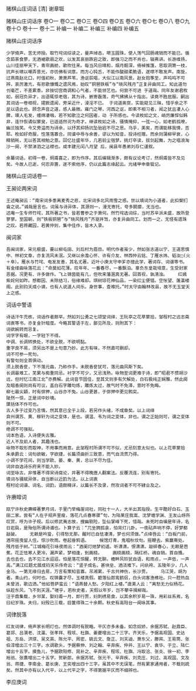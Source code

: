 <!-- { "loadSidebar": true } -->
赌棋山庄词话 [清] 谢章铤

赌棋山庄词话序
卷○一
卷○二
卷○三
卷○四
卷○五
卷○六
卷○七
卷○八
卷○九
卷十○
卷十一
卷十二
补编一
补编二
补编三
补编四
补编五

赌棋山庄词话序

    少学倚声，苦无师授。取竹垞词综读之，曼声绰态，啭玉圆珠，使人荡气回肠魂销而不能已。循念茹荼食蓼，无酒裙歌扇之欢，以发其哀丽跌宕之致，即强习之而不肖也，辍弗讲。长游维扬，山川佳丽甲天下，青帘画舫，歌吹往来。每当风日晴和，烟月靓深，倚棹推篷，思取洞箫一枝，抗声长啸以嘲弄景光，亦彷佛有词意。而方心钝舌，不能作酸甜柔脆语，遂噤不敢发声。南旋，过燕南赵北口，时值初秋，萧萧芦苇，渔讴荻唱，大似江以南风景。赵女抱筝至，声呜呜不可辨，哀厉激亢，有悲歌慷慨之遗风焉，始叹“铜琶铁板”与“晓风残月”正复异曲同工。知此道勿刌毫芒，不差累黍。非按切宫商调和心气者，不能领艺也。何尝不可进 于道哉。同年友谢君枚如，弱冠负异才，出语辄惊老宿，其为诗，嶔寄磊落，奇气拂拂从十指出，读竟不胜屈服。嗣出其词话一卷相视，捃摭遗闻，旁采近什，浸淫不已。 于词道奥窔，实能窥见三昧，惜乎余之不足以语此也。顾念声音之道，感人最微。雍门之琴，河西之讴，即素不相习者，闻之犹且凄人心脾，竦人毛发，缠绵凄咽，若不知歌泣之何因者，动 于所感也。今读枚如之文，峭厉廉悍似韩非，连忭恢谲似蒙叟，已适适然诧为奇才。继读枚如之诗，骚情掩抑，一弦一心，如老鹤孤嘹，幽兰独笑。今又旁溢而为诗余，以抒其抑扬抗坠骀宕不尽之思。乌乎，美矣，而谓能移我情，否耶。枚如好奇服，性落落寡合。同谱中辱与余善，谬以为知音，投诗枉赠。而余则蒲柳早衰，心精销耗，无以答其相勉之意。回忆壮盛年华，几若前尘宿梦。挑灯卒读，拔剑起舞，为之唱浪淘沙一阕，不禁涕泗之沾襟也。咸丰建元闰八月望 后，闽县年愚弟刘存仁谨叙。

    余纂词话，初得一卷，炯甫喜之，即为作序。其后编辑渐多，颇有议论考订，然炯甫皆不及见矣。今故人已逝，何忍弃置，遂不索他序，仍以此篇志缘起云。光绪甲申章铤记。

赌棋山庄词话卷一

王昶论两宋词

    王述庵昶云：“南宋词多黍离麦秀之悲，北宋词多北风雨雪之感。世以填词为小道者，此扣槃扪龠之说。”诚哉是言也。词虽与诗异体，其源则一，漫无寄托，夸多鬬靡，无当也。
    述庵一生专师竹垞，其所著之书，皆若曹参之于萧何。然竹垞选词综，当时苏辛派未盛，故所登寥寥。至国朝，则“铁板铜琶”与“晓风残月”齐驱并驾，亦复异曲同工。划而一之，无怪有遗珠之叹。若蒋藏园，若黄仲则，集中佳作，皆木入录。

闽词家

    吾闽词家，宋元极盛，要以柳屯田、刘后村为眉目。明代作者虽少，然如张志道以宁、王道思慎中、林初文章，亦复流风未泯。又继以余澹心怀、许有介友、林西仲云铭、丁雁水炜、韬汝□(火＋阜）。雁水与竹垞、电发友善，其名尤著。近叶小庚太守申芗亦擅此学，著词存、词谱等书。有金缕曲咏落花云：“命莫如花薄。叹年年、一番春尽，一番飘泊。辜负东皇栽培意，生受封家恶据。况更有、许多做作。飞上锦茵能有几，但吹来藩溷真无著。回首视，孰清浊。    红嫣紫姹何如昨。想都因、未除结习，俗缘难却。琪树琼花神仙品，一染红尘便错。空怅望、蓬瀛楼阁。此别钧天成小谪，也有人说道人间乐。身世事，查难托。”时太守由翰林改县，故不无玉堂天上之感。

词话中警语

    诗话汗牛充栋，词话作者颇罕。然如刘公勇之七颂堂词绎，王阮亭之花草蒙拾，邹程村之远志斋词衷等书，亦复金针暗度。今略其警语于左，鄙见所及，则附其下：
    词欲婉转而忌复。
    词字字有眼，一字轻下不得。
    中调、长调转换处，不欲全脱，不欲明黏。
    重字良不易，须另出不是上句意乃妙。此方有味，不然直可删却。
    词不可参一死句。
    有警句则全首俱动。
    须上脱香奁，下不落元曲，乃称作手。未脱香奁犹可，落元曲风斯下矣。
    长调最难工，芜累与痴重同忌。衬字不可少，又忌浅熟。咏物至词更难于诗，即“昭君不惯胡沙远，但时忆江南江北”亦费解。此词音节固佳，至其文则多有欠解处，白石极纯正娴雅，然此阕及暗香阕则尚有可议，盖白石字雕句炼，雕炼太过，故气时不免滞，意时不免晦。
    柳七最尖穎，时有俳狎，山谷亦不兔。山谷更甚，于俳狎中更见鹘突。
    陡然一惊，正是词中妙境。
    櫽括体不作可也。
    古人多于过变乃言情，然其意已全于上段，若另作头绪，不成章矣。以上词绎
    弇州谓苏、黄、稼轩为词之变体，是也。谓温、韦为词之变体，非也。谓之正始则可，谓之变体则不可。
    绝调不可强拟。
    词本色语，入诗便失古雅。
    近人不及前人者，其趣浅也。
    咏物不取形而取神，不用事而用意。此邹程村所谓不可不似，尤忌刻意太似也。以上花草蒙拾
    朱承爵云：词句欲敏，字欲捷，长篇须曲折三致意，而气自流贯乃得。
    小调不学花间，则当学欧、晏、秦、黄，总以不尽为佳。
    词非自选诗乐府来不能入妙。
    词至咏古，非惟著不得宋诗腐论，并著不得晚唐人翻案法。反覆流连，别有寄托。
    填词与骚赋异体，自当断以近韵为法。以上词衷
    程村论词谱、词名、词韵，语颇精详，以篇长不及录，然攻词者不可不肄业及之。

许赓皡词

    瓯宁许秋史赓皡著萝月词，于里门举梅崖词社，同社十一人，大半出其指授。生平酷好白石、玉田二家。尝有“人在子规声里瘦，落花几点春寒骤”句，为陆莱庄我嵩、沈梦塘学渊、王友山垿所叹赏，呼为许子规。后以修武夷志故，搜幽剔险，坠仙掌峰下死，惜哉。未死时自编是年诗，名日岩扃，是殆俗所谓诗谶也。卜算子云：“兀坐拥孤衾，怕背灯儿卧。一夜砧声响不停，好梦都敲破。    无赖是吟蛩，引得愁无那。醒时已自怯凄清，梦也何须做。”点绛唇云：“白板门前，酒帘摇曳留人住。惊沙吹雨。卷起昏鸦语。    候馆灯青，鬼唱秋坟句。摇鞭去。紫赢嘶处。残月低于树。”江城梅花引咏夜雨云：“酒阑灯灺梦初遥。听潇潇。恨潇潇。敲碎春心，无赖是芭蕉。花正怯寒人更冷，漏声紧，梦相逢，到画桡。    画桡画桡，隔红桥。魂自销。首自搔。去也去也，去不见江水迢迢。怕是落花惊醒，转无聊。檐畔风铃犹自语，和雨点，一声低，一声高。”满江红题尤展成钧天乐传奇云：“竖子成名，甚块垒、酒浇难下。问纨袴、五陵年少，几人金马。一第无缘归去易，万言有策知音寡。吊湘累，千古共神伤，长沙贾。    乌江哭，胡为者。青山约，何时也。叹锦囊才尽，玉楼真假。碧落仙郎鸾鹤侣，白头词客渔樵社。只一腔热血未曾消，歌边洒。”他如菩萨蛮云：“语燕替人愁。夕阳红上楼。”虞美人云：“离愁无力似杨花。纵趁东风，飞不到天涯。”嗟乎，若秋史者，天假以年岁，岂不攀辛揖柳哉。
    汪于鼎集载，乡邻某，娶妇甫一月，即行贾，妇刺绣易食，以其余积岁易一珠，用彩丝系焉，名曰纪岁珠。夫归，妇殁已三载，启箧得珠二十余颗。秋史有高阳台一阕咏其事。

词律脱落

    红友词律，倚声家长明灯也。然体调时有脱略，平仄亦多未备。如念奴娇，余据苏轼、赵鼎臣、葛郯、吕渭老、沈瀛、张孝祥、程垓、杜旟、姜夔增出二十三字。齐天乐，予据高观国、史达祖、方岳、洪瑹、吴文英、陈允平、周密、姚云文、詹正、刘天迪、萧东父，滕宾、王易筒、张伯淳增出三十三字。水调歌头，予据蔡伸、刘之翰、辛弃疾、仲并、王以宁、袁华、于立、陆仁增出十五字。摸鱼儿，予据欧阳修、晁补之、辛弃疾、程垓、杜旟、冯取洽、张炎、徐一初、李裕翁、张翥增出二十五字。贺新郎，余据苏轼、张元干、辛弃疾、刘克庄、刘过、高观国、文及翁、蒋捷、李南金、葛长庚、王奕增出四十三字。虽其中不无误笔，然有累家通用者，不载则疏矣。然其中亦有以入代平，以上代平之字，不得第据平仄而不细辨也。

李应庚词

